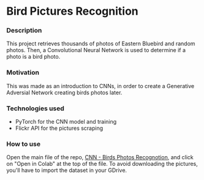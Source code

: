 # Bird Pictures Recognition

### Description
This project retrieves thousands of photos of Eastern Bluebird and random photos. Then, a Convolutional Neural Network is used to determine if a photo is a bird photo.

### Motivation
This was made as an introduction to CNNs, in order to create a Generative Adversial Network creating birds photos later.

### Technologies used
- PyTorch for the CNN model and training
- Flickr API for the pictures scraping

### How to use
Open the main file of the repo, [CNN - Birds Photos Recognotion](https://github.com/timothewt/Bird_Pictures_Recognition/blob/main/CNN_Bird_Photos_Recognition.ipynb), and click on "Open in Colab" at the top of the file. To avoid downloading the pictures, you'll have to import the dataset in your GDrive.
